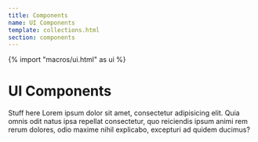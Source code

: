 ```yaml
---
title: Components
name: UI Components
template: collections.html
section: components
---
```

{% import "macros/ui.html" as ui %}

# UI Components

Stuff here Lorem ipsum dolor sit amet, consectetur adipisicing elit. Quia omnis odit natus ipsa repellat consectetur, quo reiciendis ipsum animi rem rerum dolores, odio maxime nihil explicabo, excepturi ad quidem ducimus?